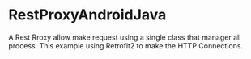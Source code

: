# RestProxyAndroidJava
A Rest Rroxy allow make request using a single class that manager all process. This example using Retrofit2 to make the HTTP Connections.
